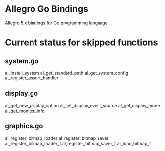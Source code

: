 Allegro Go Bindings
===================

Allegro 5.x bindings for Go programming language

Current status for skipped functions
====================================

system.go
---------
al_install_system
al_get_standard_path
al_get_system_config
al_register_assert_handler

display.go
----------
al_get_new_display_option
al_get_display_event_source
al_get_display_mode
al_get_monitor_info

graphics.go
-----------
al_register_bitmap_loader
al_register_bitmap_saver
al_register_bitmap_loader_f
al_register_bitmap_saver_f
al_load_bitmap_f
